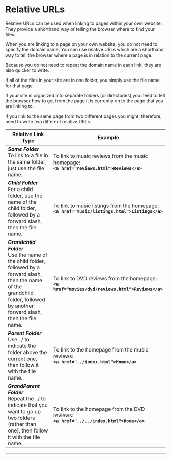 # Relative URLs

Relative URLs can be used when linking to pages within your own website. They provide a shorthand way of telling the browser where to find your files.

 When you are linking to a page on your own website, you do not need to specify the domain name. You can use relative URLs which are a shorthand way to tell the browser where a page is in relation to the current page.

Because you do not need to repeat the domain name in each link, they are also quicker to write.

If all of the files in your site are in one folder, you simply use the file name for that page.

If your site is organized into separate folders (or directories),you need to tell the browser how to get from the page it is currently on to the page that you are linking to.

If you link to the same page from two different pages you might, therefore, need to write two different relative URLs.

| Relative Link Type                                                                                                                                                                       | Example                                                                                          |
| ---------------------------------------------------------------------------------------------------------------------------------------------------------------------------------------- | ------------------------------------------------------------------------------------------------ |
| ***Same Folder***<br>To link to a file in the same folder, just use the file name.                                                                                                       | To link to music reviews from the music homepage:<br>**`<a href="reviews.html">Reviews</a>`**    |
| ***Child Folder***<br>For a child folder, use the name of the child folder, followed by a forward slash, then the file name.                                                             | To link to music listings from the homepage:<br>**`<a href="music/listings.html">Listings</a>`** |
| ***Grandchild Folder***<br>Use the name of the child folder, followed by a forward slash, then the name of the grandchild folder, followed by another forward slash, then the file name. | To link to DVD reviews from the homepage:<br>**`<a href="movies/dvd/reviews.html">Reviews</a>`** |
| ***Parent Folder***<br>Use ../ to indicate the folder above the current one, then follow it with the file name.                                                                          | To link to the homepage from the music reviews:<br>**`<a href="../index.html">Home</a>`**        |
| ***GrandParent Folder***<br>Repeat the ../ to indicate that you want to go up two folders (rather than one), then follow it with the file name.                                          | To link to the homepage from the DVD reviews:<br>**`<a href="../../index.html">Home</a>`**       |

---
